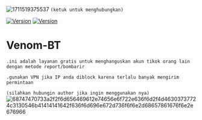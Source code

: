 ![1711519375537](https://github.com/FakeAXL00/Venom-BT/assets/164671698/8d365d4e-c3c4-445f-861c-b334d1c6c76d)
``(ketuk untuk menghubungkan)`` 

[![Version](https://img.shields.io/badge/FakeAXL-00-brightgreen.svg?maxAge=259200)]()
[![Version](https://img.shields.io/badge/NamePack-:VenomBT-brightgreen.svg?maxAge=259200)]()

# Venom-BT
```
.ini adalah layanan gratis untuk menghanguskan akun tikok orang lain dengan metode report/bombarir
```
```
.gunakan VPN jika IP anda diblock karena terlalu banyak mengirim permintaan
```
``(silahkan hubungin author jika ingin menggunakan nya)``
![68747470733a2f2f6d656469612e74656e6f722e636f6d2f4d46303737724c3130546b41414141642f636f6d696e672d736f6f6e2d68657861676f6e2e676966](https://github.com/FakeAXL00/Venom-S/assets/164671698/9818251b-2c80-4d3f-b15f-3c3b765638d8)
